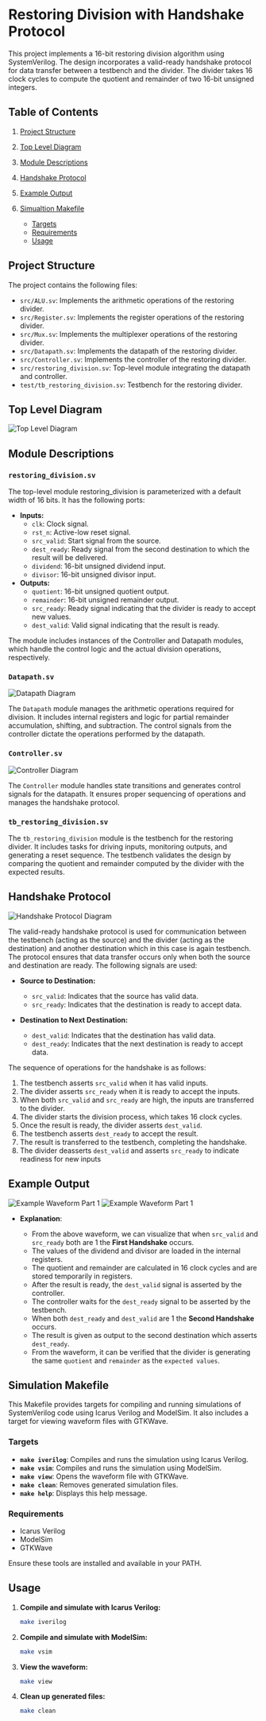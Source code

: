 # Restoring Division with Handshake Protocol
This project implements a 16-bit restoring division algorithm using SystemVerilog. The design incorporates a valid-ready handshake protocol for data transfer between a testbench and the divider. The divider takes 16 clock cycles to compute the quotient and remainder of two 16-bit unsigned integers.

## Table of Contents
1. [Project Structure](#project-structure)
2. [Top Level Diagram](#top-level-diagram)
3. [Module Descriptions](#module-descriptions)
4. [Handshake Protocol](#handshake-protocol)
5. [Example Output](#example-output)
6. [Simualtion Makefile](#simulation-makefile)

    - [Targets](#targets)
    - [Requirements](#requirements)
    - [Usage](#usage)

## Project Structure
The project contains the following files:

- `src/ALU.sv`: Implements the arithmetic operations of the restoring divider.
- `src/Register.sv`: Implements the register operations of the restoring divider.
- `src/Mux.sv`: Implements the multiplexer operations of the restoring divider.
- `src/Datapath.sv`: Implements the datapath of the restoring divider.
- `src/Controller.sv`: Implements the controller of the restoring divider.
- `src/restoring_division.sv`: Top-level module integrating the datapath and controller.
- `test/tb_restoring_division.sv`: Testbench for the restoring divider.
## Top Level Diagram

![Top Level Diagram](docs/Top_Level.png)
## Module Descriptions
### `restoring_division.sv`
The top-level module restoring_division is parameterized with a default width of 16 bits. It has the following ports:

- **Inputs:**
    - `clk`: Clock signal.
    - `rst_n`: Active-low reset signal.
    - `src_valid`: Start signal from the source.
    - `dest_ready`: Ready signal from the second destination to which the result will be delivered.
    - `dividend`: 16-bit unsigned dividend input.
    - `divisor`: 16-bit unsigned divisor input.
- **Outputs:**
    - `quotient`: 16-bit unsigned quotient output.
    - `remainder`: 16-bit unsigned remainder output.
    - `src_ready`: Ready signal indicating that the divider is ready to accept new values.
    - `dest_valid`: Valid signal indicating that the result is ready.

The module includes instances of the Controller and Datapath modules, which handle the control logic and the actual division operations, respectively.

### `Datapath.sv`

![Datapath Diagram](docs/Datapath.png)

The `Datapath` module manages the arithmetic operations required for division. It includes internal registers and logic for partial remainder accumulation, shifting, and subtraction. The control signals from the controller dictate the operations performed by the datapath.

### `Controller.sv`

![Controller Diagram](docs/Controller.png)

The `Controller` module handles state transitions and generates control signals for the datapath. It ensures proper sequencing of operations and manages the handshake protocol.

### `tb_restoring_division.sv`
The `tb_restoring_division` module is the testbench for the restoring divider. It includes tasks for driving inputs, monitoring outputs, and generating a reset sequence. The testbench validates the design by comparing the quotient and remainder computed by the divider with the expected results.

## Handshake Protocol

![Handshake Protocol Diagram](docs/Handshake_Process.png)

The valid-ready handshake protocol is used for communication between the testbench (acting as the source) and the divider (acting as the destination) and another destination which in this case is again testbench. The protocol ensures that data transfer occurs only when both the source and destination are ready. The following signals are used:

- **Source to Destination:**
  - `src_valid`: Indicates that the source has valid data.
  - `src_ready`: Indicates that the destination is ready to accept data.

- **Destination to Next Destination:**
  - `dest_valid`: Indicates that the destination has valid data.
  - `dest_ready`: Indicates that the next destination is ready to accept data.

The sequence of operations for the handshake is as follows:

1. The testbench asserts `src_valid` when it has valid inputs.
2. The divider asserts `src_ready` when it is ready to accept the inputs.
3. When both `src_valid` and `src_ready` are high, the inputs are transferred to the divider.
4. The divider starts the division process, which takes 16 clock cycles.
5. Once the result is ready, the divider asserts `dest_valid`.
6. The testbench asserts `dest_ready` to accept the result.
7. The result is transferred to the testbench, completing the handshake.
8. The divider deasserts `dest_valid` and asserts `src_ready` to indicate readiness for new inputs

## **Example Output**

![Example Waveform Part 1](docs/Example_wave(1).png)
![Example Waveform Part 1](docs/Example_wave(2).png)

- **Explanation**:

    - From the above waveform, we can visualize that when `src_valid` and `src_ready` both are 1 the **First Handshake** occurs.
    - The values of the dividend and divisor are loaded in the internal registers.
    - The quotient and remainder are calculated in 16 clock cycles and are stored temporarily in registers.
    - After the result is ready, the `dest_valid` signal is asserted by the controller.
    - The controller waits for the `dest_ready` signal to be asserted by the testbench.
    - When both `dest_ready` and `dest_valid` are 1 the **Second Handshake** occurs.
    - The result is given as output to the second destination which asserts `dest_ready`.
    - From the waveform, it can be verified that the divider is generating the same `quotient` and `remainder` as the `expected values`.
## Simulation Makefile
This Makefile provides targets for compiling and running simulations of SystemVerilog code using Icarus Verilog and ModelSim. It also includes a target for viewing waveform files with GTKWave.

### Targets
- **`make iverilog`**: Compiles and runs the simulation using Icarus Verilog.
- **`make vsim`**: Compiles and runs the simulation using ModelSim.
- **`make view`**: Opens the waveform file with GTKWave.
- **`make clean`**: Removes generated simulation files.
- **`make help`**: Displays this help message.

### Requirements
- Icarus Verilog
- ModelSim
- GTKWave

Ensure these tools are installed and available in your PATH.

## Usage

1. **Compile and simulate with Icarus Verilog:**
   ```bash
   make iverilog
   ```
2. **Compile and simulate with ModelSim:**
    ```bash
    make vsim
    ```
3. **View the waveform:**
    ```bash
    make view
    ```
4. **Clean up generated files:**
    ```bash
    make clean
    ```